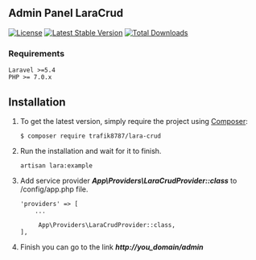 ## Admin Panel LaraCrud
[![License](https://poser.pugx.org/trafik8787/lara-crud/license)](https://packagist.org/packages/trafik8787/lara-crud)
[![Latest Stable Version](https://poser.pugx.org/trafik8787/lara-crud/v/stable)](https://packagist.org/packages/trafik8787/lara-crud)
[![Total Downloads](https://poser.pugx.org/trafik8787/lara-crud/downloads)](https://packagist.org/packages/trafik8787/lara-crud)

### Requirements
    Laravel >=5.4
    PHP >= 7.0.x
    
## Installation




1. To get the latest version, simply require the project using [Composer](https://getcomposer.org):
 
    ```
    $ composer require trafik8787/lara-crud 

    ```
    
2. Run the installation and wait for it to finish.     
    ```
    artisan lara:example
    ```
3. Add service provider ***App\Providers\LaraCrudProvider::class*** to /config/app.php file.

    ```
    'providers' => [
        ...
    
         App\Providers\LaraCrudProvider::class,
    ],
    
    ```

4. Finish you can go to the link ***http://you_domain/admin***